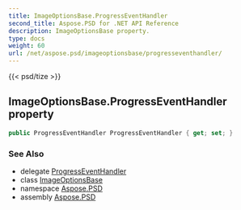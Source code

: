 ```yaml
---
title: ImageOptionsBase.ProgressEventHandler
second_title: Aspose.PSD for .NET API Reference
description: ImageOptionsBase property. 
type: docs
weight: 60
url: /net/aspose.psd/imageoptionsbase/progresseventhandler/
---
```

{{< psd/tize >}}
## ImageOptionsBase.ProgressEventHandler property

```csharp
public ProgressEventHandler ProgressEventHandler { get; set; }
```

### See Also

* delegate [ProgressEventHandler](../../progresseventhandler/)
* class [ImageOptionsBase](../)
* namespace [Aspose.PSD](../../imageoptionsbase/)
* assembly [Aspose.PSD](../../../)


